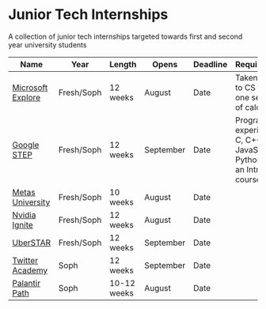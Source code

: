 # Junior Tech Internships
A collection of junior tech internships targeted towards first and second year university students 

| Name  | Year | Length | Opens | Deadline | Requirements |
|---|----|-------|--------|--------|-------|
| <a href="https://careers.microsoft.com/students/us/en/usexploremicrosoftprogram">Microsoft Explore</a> | Fresh/Soph | 12 weeks | August | Date | Taken an Intro to CS course; one semester of calculus |
| <a href="https://buildyourfuture.withgoogle.com/programs/step">Google STEP</a> | Fresh/Soph | 12 weeks | September | Date | Programming experience in C, C++, Java, JavaScript or Python; taken an Intro to CS course |
| <a href="https://www.metacareers.com/careerprograms/pathways/metauniversity">Metas University</a> | Fresh/Soph | 10 weeks | August | Date | |
| <a href="https://www.nvidia.com/en-us/about-nvidia/careers/university-recruiting/">Nvidia Ignite</a> | Fresh/Soph | 12 weeks | August | Date | |
| <a href="https://www.uber.com/us/en/careers/teams/university/">UberSTAR</a> | Fresh/Soph | 12 weeks | September | Date | |
| <a href="https://careers.twitter.com/en/early-career.html">Twitter Academy</a> | Soph | 12 weeks | September | Date | |
| <a href="https://www.palantir.com/careers/students/path/">Palantir Path</a> | Soph | 10-12 weeks | August | Date | |
